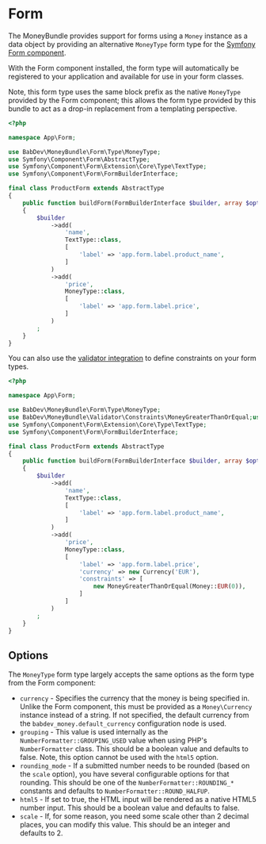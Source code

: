 # Form

The MoneyBundle provides support for forms using a `Money` instance as a data object by providing an alternative `MoneyType` form type for the [Symfony Form component](https://symfony.com/doc/current/components/form.html).

With the Form component installed, the form type will automatically be registered to your application and available for use in your form classes.

Note, this form type uses the same block prefix as the native `MoneyType` provided by the Form component; this allows the form type provided by this bundle to act as a drop-in replacement from a templating perspective.

```php
<?php

namespace App\Form;

use BabDev\MoneyBundle\Form\Type\MoneyType;
use Symfony\Component\Form\AbstractType;
use Symfony\Component\Form\Extension\Core\Type\TextType;
use Symfony\Component\Form\FormBuilderInterface;

final class ProductForm extends AbstractType
{
    public function buildForm(FormBuilderInterface $builder, array $options): void
    {
        $builder
            ->add(
                'name',
                TextType::class,
                [
                    'label' => 'app.form.label.product_name',
                ]
            )
            ->add(
                'price',
                MoneyType::class,
                [
                    'label' => 'app.form.label.price',
                ]
            )
        ;
    }
}
```

You can also use the <a href="/open-source/packages/moneybundle/docs/1.x/validator">validator integration</a> to define constraints on your form types.

```php
<?php

namespace App\Form;

use BabDev\MoneyBundle\Form\Type\MoneyType;
use BabDev\MoneyBundle\Validator\Constraints\MoneyGreaterThanOrEqual;use Money\Currency;use Money\Money;use Symfony\Component\Form\AbstractType;
use Symfony\Component\Form\Extension\Core\Type\TextType;
use Symfony\Component\Form\FormBuilderInterface;

final class ProductForm extends AbstractType
{
    public function buildForm(FormBuilderInterface $builder, array $options): void
    {
        $builder
            ->add(
                'name',
                TextType::class,
                [
                    'label' => 'app.form.label.product_name',
                ]
            )
            ->add(
                'price',
                MoneyType::class,
                [
                    'label' => 'app.form.label.price',
                    'currency' => new Currency('EUR'),
                    'constraints' => [
                        new MoneyGreaterThanOrEqual(Money::EUR(0)),
                    ]
                ]
            )
        ;
    }
}
```

## Options

The `MoneyType` form type largely accepts the same options as the form type from the Form component:

- `currency` - Specifies the currency that the money is being specified in. Unlike the Form component, this must be provided as a `Money\Currency` instance instead of a string. If not specified, the default currency from the `babdev_money.default_currency` configuration node is used.
- `grouping` - This value is used internally as the `NumberFormatter::GROUPING_USED` value when using PHP's `NumberFormatter` class. This should be a boolean value and defaults to false. Note, this option cannot be used with the `html5` option.
- `rounding_mode` - If a submitted number needs to be rounded (based on the `scale` option), you have several configurable options for that rounding. This should be one of the `NumberFormatter::ROUNDING_*` constants and defaults to `NumberFormatter::ROUND_HALFUP`.
- `html5` - If set to true, the HTML input will be rendered as a native HTML5 number input. This should be a boolean value and defaults to false.
- `scale` - If, for some reason, you need some scale other than 2 decimal places, you can modify this value. This should be an integer and defaults to 2.
